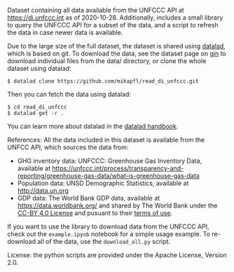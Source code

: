 Dataset containing all data available from the UNFCCC API at https://di.unfccc.int as of 2020-10-28. Additionally, includes a small library to query the UNFCCC API for a subset of the data, and a script to refresh the data in case newer data is available.

Due to the large size of the full dataset, the dataset is shared using [datalad](https://www.datalad.org/), which is based on git. To download the data, see the dataset page on [gin](https://gin.g-node.org/mikapfl/read_di_unfccc) to download individual files from the data/ directory, or clone the whole dataset using datalad:
```shell
$ datalad clone https://github.com/mikapfl/read_di_unfccc.git
```
Then you can fetch the data using datalad:
```shell
$ cd read_di_unfccc
$ datalad get -r .
```
You can learn more about datalad in the [datalad handbook](http://handbook.datalad.org).

References:
All the data included in this dataset is available from the UNFCC API, which sources the data from:
* GHG inventory data: UNFCCC: Greenhouse Gas Inventory Data, available at https://unfccc.int/process/transparency-and-reporting/greenhouse-gas-data/what-is-greenhouse-gas-data
* Population data: UNSD Demographic Statistics, available at http://data.un.org
* GDP data: The World Bank GDP data, available at https://data.worldbank.org/ and shared by The World Bank under the [CC-BY 4.0 License](https://creativecommons.org/licenses/by/4.0/) and pusuant to their [terms of use](https://data.worldbank.org/summary-terms-of-use).

If you want to use the library to download data from the UNFCCC API, check out the `example.ipynb` notebook for a simple usage example. To re-download all of the data, use the `download_all.py` script.

License: the python scripts are provided under the Apache License, Version 2.0.
